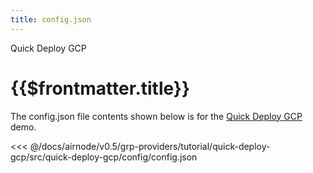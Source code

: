 ```yaml
---
title: config.json
---
```


<TitleSpan>Quick Deploy GCP</TitleSpan>

# {{$frontmatter.title}}

<VersionWarning/>

The config.json file contents shown below is for the [Quick Deploy GCP](./) demo.

<!-- prettier-ignore -->
<<< @/docs/airnode/v0.5/grp-providers/tutorial/quick-deploy-gcp/src/quick-deploy-gcp/config/config.json
